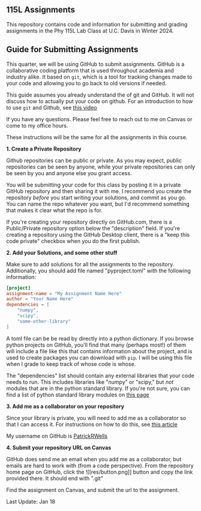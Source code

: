 ## 115L Assignments

This repository contains code and information for submitting and grading assignments in the Phy 115L Lab Class at U.C. Davis in Winter 2024. 

## Guide for Submitting Assignments

This quarter, we will be using GitHub to submit assignments. GitHub is a collaborative coding platform that is used throughout academia and industry alike. It based on `git`, which is a tool for tracking changes made to your code and allowing you to go back to old versions if needed.

This guide assumes you already understand the of git and GitHub. It will not discuss how to actually put your code on github. For an introduction to how to use `git` and Github, see [this video](https://www.youtube.com/watch?v=8Dd7KRpKeaE)

If you have any questions. Please feel free to reach out to me on Canvas or come to my office hours.

These instructions will be the same for all the assignments in this course.

**1. Create a Private Repository**

Github repositories can be public or private. As you may expect, public repositories can be seen by anyone, while your private repositories can only be seen by you and anyone else you grant access.

You will be submitting your code for this class by posting it in a private GitHub repository and then sharing it with me. I recommend you create the repository *before* you start writing your solutions, and commit as you go. You can name the repo whatever you want, but I'd recommend something that makes it clear what the repo is for. 

If you're creating your repository directly on GitHub.com, there is a Public/Private repository option below the "description" field. If you're creating a repository using the GitHub Desktop client, there is a "keep this code private" checkbox when you do the first publish.

**2. Add your Solutions, and some other stuff**

Make sure to add solutions for all the assignments to the repository. Additionally, you should add file named "pyproject.toml" with the following information:

```toml
[project]
assignment-name = "My Assignment Name Here"
author = "Your Name Here"
dependencies = [
	"numpy",
	"scipy",
	"some-other-library"
]
```
A toml file can be be read by directly into a python dictionary. If you browse python projects on GitHub, you'll find that many (perhaps most!) of them will include a file like this that contains information about the project, and is used to create packages you can download with `pip`. I will be using this file when I grade to keep track of whose code is whose.

The "dependencies" list should contain any external libraries that your code needs to run. This includes libraries like "numpy" or "scipy," but *not* modules that are in the python standard library. If you're not sure, you can find a list of python standard library modules on [this page](https://docs.python.org/3/library/index.html)


**3. Add me as a collaborator on your repository**

Since your library is private, you will need to add me as a collaborator so that I can access it. For instructions on how to do this, see [this article](https://docs.github.com/en/account-and-profile/setting-up-and-managing-your-personal-account-on-github/managing-access-to-your-personal-repositories/inviting-collaborators-to-a-personal-repository#)

My username on GitHub is [PatrickRWells](https://github.com/PatrickRWells)

**4. Submit your repository URL on Canvas**

GitHub does send me an email when you add me as a collaborator, but emails are hard to work with (from a code perspective).  From the repository home page on GitHub, click the ![[res/button.png]] button and copy the link provided there. It should end with ".git"

Find the assignment on Canvas, and submit the url to the assignment.

Last Update: Jan 18
